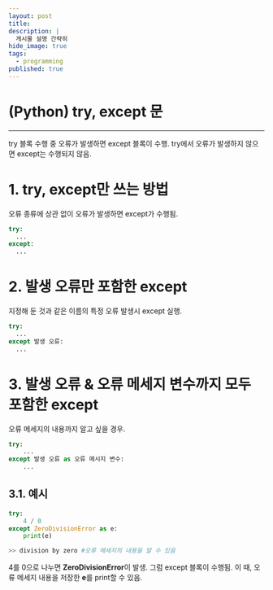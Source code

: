 ```yaml
---
layout: post
title: 
description: |
  게시물 설명 간략히
hide_image: true
tags:
  - programming
published: true
---
```


# (Python) try, except 문
* * *
try 블록 수행 중 오류가 발생하면 except 블록이 수행. try에서 오류가 발생하지 않으면 except는 수행되지 않음.

# 1. try, except만 쓰는 방법 
오류 종류에 상관 없이 오류가 발생하면 except가 수행됨.
```py
try:
  ...
except:
  ...
```

# 2. 발생 오류만 포함한 except
지정해 둔 것과 같은 이름의 특정 오류 발생시 except 실행.
```py
try:
  ...
except 발생 오류:
  ...
```

# 3. 발생 오류 & 오류 메세지 변수까지 모두 포함한 except
오류 메세지의 내용까지 알고 싶을 경우.
```py
try:
    ...
except 발생 오류 as 오류 메시지 변수:
    ...
```

## 3.1. 예시
```py
try:
    4 / 0
except ZeroDivisionError as e:
    print(e)
```
```py
>> division by zero #오류 메세지의 내용을 알 수 있음
```
4를 0으로 나누면 **ZeroDivisionError**이 발생. 그럼 except 블록이 수행됨.
이 때, 오류 메세지 내용을 저장한 **e**를 print할 수 있음. 

